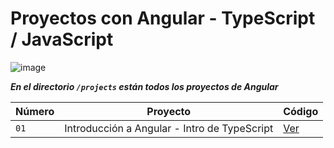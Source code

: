 # Proyectos con Angular - TypeScript / JavaScript

![image](https://github.com/dieegoludee/spring-repository/assets/127766535/cdc65a1b-45a5-493d-b953-2fccf42a447d)


***En el directorio `/projects` están todos los proyectos de Angular***

| Número  | Proyecto | Código |
| ------------- | ------------- | ------------- |
| `01`  | Introducción a Angular - Intro de TypeScript  | [Ver](https://github.com/dieegoludee/angular-repository/tree/main/projects/01-typescript-intro)  |


